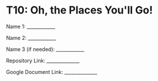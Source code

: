 # T10: Oh, the Places You'll Go!


Name 1: ____________

Name 2: ____________

Name 3 (if needed): ____________

Repository Link: ______________

Google Document Link: ______________

